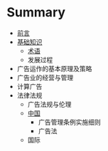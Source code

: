 # Summary

* [前言](README.md)
* [基础知识](chapter1.md)
   * [术语](zhu_yu.md)
   * 发展过程
* 广告运作的基本原理及策略
* 广告业的经营与管理
* 计算广告
* 法律法规
   * 广告法规与伦理
   * [中国](zhong_guo.md)
       * 广告管理条例实施细则
       * 广告法
   * 国际

